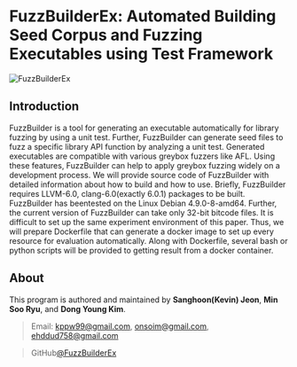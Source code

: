 # FuzzBuilderEx: Automated Building Seed Corpus and Fuzzing Executables using Test Framework
![FuzzBuilderEx](https://user-images.githubusercontent.com/48042609/112236234-6b13db80-8c83-11eb-84e5-049404d585bb.png)

## Introduction
FuzzBuilder is a tool for generating an executable automatically for library fuzzing by using a unit test. Further, FuzzBuilder can generate seed files to fuzz a specific library API function by analyzing a unit test. Generated executables are compatible with various greybox fuzzers like AFL. Using these features, FuzzBuilder can help to apply greybox fuzzing widely on a development process. We will provide source code of FuzzBuilder with detailed information about how to build and how to use. Briefly, FuzzBuilder requires LLVM-6.0, clang-6.0(exactly 6.0.1) packages to be built. FuzzBuilder has beentested on the Linux Debian 4.9.0-8-amd64. Further, the current version of FuzzBuilder can take only 32-bit bitcode files. It is difficult to set up the same experiment environment of this paper. Thus, we will prepare Dockerfile that can generate a docker image to set up every resource for evaluation automatically. Along with Dockerfile, several bash or python scripts will be provided to getting result from a docker container.

## About
This program is authored and maintained by **Sanghoon(Kevin) Jeon**, **Min Soo Ryu**, and **Dong Young Kim**.
> Email: kppw99@gmail.com, onsoim@gmail.com, ehddud758@gmail.com

> GitHub[@FuzzBuilderEx](https://github.com/kppw99/FuzzBuilderEx)
